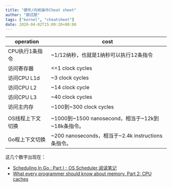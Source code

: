 ```yaml
---
title: "硬件/内核操作Cheat sheet"
author: "颇忒脱"
tags: ["kernel", "cheatsheet"]
date: 2020-04-02T15:09:20+08:00
---
```


<!--more-->

| operation        | cost                                               |
| ---------------- | -------------------------------------------------- |
| CPU执行1条指令   | ~1/12纳秒，也就是1纳秒可以执行12条指令             |
| 访问寄存器       | <=1 clock cycles                                   |
| 访问CPU L1d      | ~3 clock cycles                                    |
| 访问CPU L2       | ~14 clock cycle                                    |
| 访问CPU L3       | ~40 clock cycles                                   |
| 访问主内存       | ~100到~300 clock cycles                            |
|                  |                                                    |
| OS线程上下文切换 | ~1000到~1500 nanosecond，相当于~12k到~18k条指令。  |
| Go程上下文切换   | ~200 nanoseconds，相当于~2.4k instructions条指令。 |



这几个数字出现在：

* [Scheduling In Go : Part I - OS Scheduler 阅读笔记](/post/go/scheduling-in-go-part-1/)
* [What every programmer should know about memory, Part 2: CPU caches](/post/kernel/know-memory-cpu-cache/)

